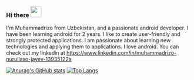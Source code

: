 ### Hi there <img src="https://raw.githubusercontent.com/nixin72/nixin72/master/wave.gif" width="30" height="30">

I'm Muhammadrizo from Uzbekistan, and a passionate android developer. I have been learning android for 2 years. I like to create user-friendly and strongly protected applications. I am passionate about learning new technologies and applying them to applications. I love android.
You can check out my linkedin at https://www.linkedin.com/in/muhammadrizo-nurullaxo-jayev-13935122a

[![Anurag's GitHub stats](https://github-readme-stats.vercel.app/api?username=muhammadrizo2003&show_icons=true&theme=radical)](https://github.com/muhammadrizo2003/)         [![Top Langs](https://github-readme-stats.vercel.app/api/top-langs/?username=muhammadrizo2003&show_icons=true&theme=radical&layout=compact)](https://github.com/muhammadrizo2003/)
